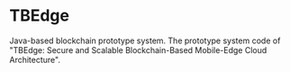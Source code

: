 # TBEdge
Java-based blockchain prototype system. The prototype system code of "TBEdge: Secure and Scalable Blockchain-Based Mobile-Edge Cloud Architecture".
